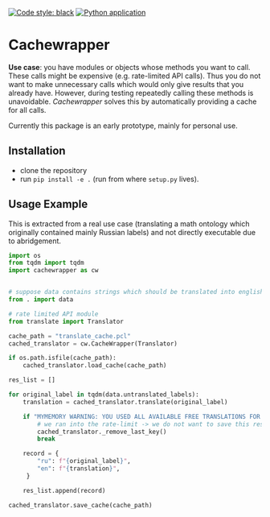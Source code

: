 [![Code style: black](https://img.shields.io/badge/code%20style-black-000000.svg)](https://github.com/psf/black)
[![Python application](https://github.com/cknoll/cachewrapper/actions/workflows/python-app.yml/badge.svg)](https://github.com/cknoll/cachewrapper/actions/workflows/python-app.yml)

# Cachewrapper

**Use case**: you have modules or objects whose methods you want to call. These calls might be expensive (e.g. rate-limited API calls). Thus you do not want to make unnecessary calls which would only give results that you already have. However, during testing repeatedly calling these methods is unavoidable. *Cachewrapper* solves this by automatically providing a cache for all calls.


Currently this package is an early prototype, mainly for personal use.

## Installation


- clone the repository
- run `pip install -e .` (run from where `setup.py` lives).


## Usage Example


This is extracted from a real use case (translating a math ontology which originally contained mainly Russian labels)
and not directly executable due to abridgement.

```python
import os
from tqdm import tqdm
import cachewrapper as cw


# suppose data contains strings which should be translated into english
from . import data

# rate limited API module
from translate import Translator

cache_path = "translate_cache.pcl"
cached_translator = cw.CacheWrapper(Translator)

if os.path.isfile(cache_path):
    cached_translator.load_cache(cache_path)

res_list = []

for original_label in tqdm(data.untranslated_labels):
    translation = cached_translator.translate(original_label)

    if "MYMEMORY WARNING: YOU USED ALL AVAILABLE FREE TRANSLATIONS FOR TODAY" in translation:
        # we ran into the rate-limit -> we do not want to save this result
        cached_translator._remove_last_key()
        break

    record = {
        "ru": f"{original_label}",
        "en": f"{translation}",
     }

    res_list.append(record)

cached_translator.save_cache(cache_path)

```
